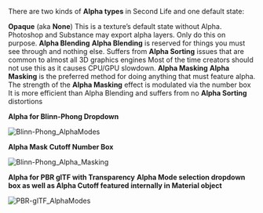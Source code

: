 There are two kinds of **Alpha types** in Second Life and one default state:

**Opaque** (aka **None**)
This is a texture’s default state without Alpha.
Photoshop and Substance may export alpha layers. Only do this on purpose.
**Alpha Blending**
**Alpha Blending** is reserved for things you must see through and nothing else.
Suffers from **Alpha Sorting** issues that are common to almost all 3D graphics engines
Most of the time creators should not use this as it causes CPU/GPU slowdown.
**Alpha Masking**
**Alpha Masking** is the preferred method for doing anything that must feature alpha.
The strength of the **Alpha Masking** effect is modulated via the number box 
It is more efficient than Alpha Blending and suffers from no **Alpha Sorting** distortions

**Alpha for Blinn-Phong Dropdown**

![Blinn-Phong_AlphaModes](https://github.com/tobiasthemole/content-dev/assets/137837207/9a4d4fb0-c0da-4a6d-9475-1ecdbadd7532)

**Alpha Mask Cutoff Number Box**

![Blinn-Phong_Alpha_Masking](https://github.com/tobiasthemole/content-dev/assets/137837207/8771af91-c9e8-4617-b84b-fe296d95cbbe)

**Alpha for PBR glTF with Transparency**
**Alpha Mode selection dropdown box as well as Alpha Cutoff featured internally in Material object**

![PBR-glTF_AlphaModes](https://github.com/tobiasthemole/content-dev/assets/137837207/3d035332-9196-4aa1-afc2-e86f09066c27)
